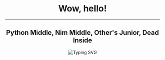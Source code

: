 <h1 align="center">Wow, hello!</h1>
<hr>
<div align="center">
  <h2>Python Middle, Nim Middle, Other's Junior, Dead Inside</h2>
  <img src="https://readme-typing-svg.herokuapp.com?font=Arial&duration=7000&pause=1000&color=8FF700&random=false&width=780&lines=Программируешь+на+Nim%3F+KEKW+Найди+работу%2C+чувак.+Выучи+нормальный+язык+яхз" alt="Typing SVG" />
</div>
